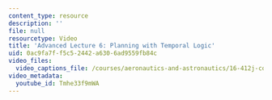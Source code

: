 ```yaml
---
content_type: resource
description: ''
file: null
resourcetype: Video
title: 'Advanced Lecture 6: Planning with Temporal Logic'
uid: 0ac9fa7f-f5c5-2442-a630-6ad9559fb84c
video_files:
  video_captions_file: /courses/aeronautics-and-astronautics/16-412j-cognitive-robotics-spring-2016/videos-for-advanced-lectures/advanced-lecture-6/Tmhe33f9mWA.vtt
video_metadata:
  youtube_id: Tmhe33f9mWA
---
```

